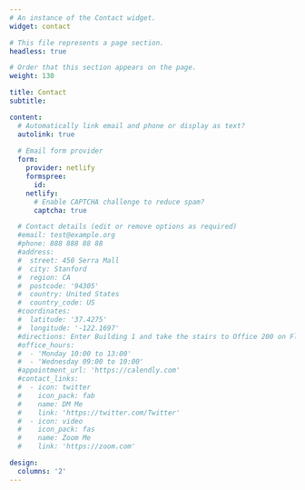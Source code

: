 ```yaml
---
# An instance of the Contact widget.
widget: contact

# This file represents a page section.
headless: true

# Order that this section appears on the page.
weight: 130

title: Contact
subtitle:

content:
  # Automatically link email and phone or display as text?
  autolink: true
  
  # Email form provider
  form:
    provider: netlify
    formspree:
      id:
    netlify:
      # Enable CAPTCHA challenge to reduce spam?
      captcha: true

  # Contact details (edit or remove options as required)
  #email: test@example.org
  #phone: 888 888 88 88
  #address:
  #  street: 450 Serra Mall
  #  city: Stanford
  #  region: CA
  #  postcode: '94305'
  #  country: United States
  #  country_code: US
  #coordinates:
  #  latitude: '37.4275'
  #  longitude: '-122.1697'
  #directions: Enter Building 1 and take the stairs to Office 200 on Floor 2
  #office_hours:
  #  - 'Monday 10:00 to 13:00'
  #  - 'Wednesday 09:00 to 10:00'
  #appointment_url: 'https://calendly.com'
  #contact_links:
  #  - icon: twitter
  #    icon_pack: fab
  #    name: DM Me
  #    link: 'https://twitter.com/Twitter'
  #  - icon: video
  #    icon_pack: fas
  #    name: Zoom Me
  #    link: 'https://zoom.com'

design:
  columns: '2'
---
```

